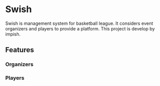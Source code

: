 # Swish
Swish is management system for basketball league. It considers event organizers and players to provide a platform.
This project is develop by impish.

## Features
### Organizers
### Players
